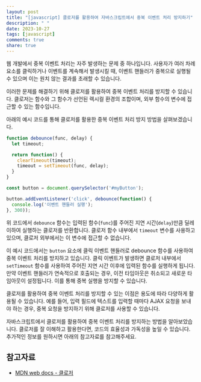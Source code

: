 ```yaml
---
layout: post
title: "[javascript] 클로저를 활용하여 자바스크립트에서 중복 이벤트 처리 방지하기"
description: " "
date: 2023-10-27
tags: [javascript]
comments: true
share: true
---
```


웹 개발에서 중복 이벤트 처리는 자주 발생하는 문제 중 하나입니다. 사용자가 여러 차례 요소를 클릭하거나 이벤트를 계속해서 발생시킬 때, 이벤트 핸들러가 중복으로 실행될 수 있으며 이는 원치 않는 결과를 초래할 수 있습니다.

이러한 문제를 해결하기 위해 클로저를 활용하여 중복 이벤트 처리를 방지할 수 있습니다. 클로저는 함수와 그 함수가 선언된 렉시컬 환경의 조합이며, 외부 함수의 변수에 접근할 수 있는 함수입니다.

아래의 예시 코드를 통해 클로저를 활용한 중복 이벤트 처리 방지 방법을 살펴보겠습니다.

```javascript
function debounce(func, delay) {
  let timeout;

  return function() {
    clearTimeout(timeout);
    timeout = setTimeout(func, delay);
  }
}

const button = document.querySelector('#myButton');

button.addEventListener('click', debounce(function() {
  console.log('이벤트 핸들러 실행');
}, 300));
```

위 코드에서 `debounce` 함수는 입력된 함수(`func`)를 주어진 지연 시간(`delay`)만큼 딜레이하여 실행하는 클로저를 반환합니다. 클로저 함수 내부에서 `timeout` 변수를 사용하고 있으며, 클로저 외부에서는 이 변수에 접근할 수 없습니다.

이 예시 코드에서는 `button` 요소에 클릭 이벤트 핸들러로 debounce 함수를 사용하여 중복 이벤트 처리를 방지하고 있습니다. 클릭 이벤트가 발생하면 클로저 내부에서 `setTimeout` 함수를 사용하여 주어진 지연 시간 이후에 입력된 함수를 실행하게 됩니다. 만약 이벤트 핸들러가 연속적으로 호출되는 경우, 이전 타임아웃은 취소되고 새로운 타임아웃이 설정됩니다. 이를 통해 중복 실행을 방지할 수 있습니다.

클로저를 활용하여 중복 이벤트 처리를 방지할 수 있는 이점은 용도에 따라 다양하게 활용될 수 있습니다. 예를 들어, 입력 필드에 텍스트를 입력할 때마다 AJAX 요청을 보내야 하는 경우, 중복 요청을 방지하기 위해 클로저를 사용할 수 있습니다.

자바스크립트에서 클로저를 활용하여 중복 이벤트 처리를 방지하는 방법을 알아보았습니다. 클로저를 잘 이해하고 활용한다면, 코드의 효율성과 가독성을 높일 수 있습니다. 추가적인 정보를 원하시면 아래의 참고자료를 참고해주세요.

## 참고자료
- [MDN web docs - 클로저](https://developer.mozilla.org/ko/docs/Web/JavaScript/Guide/Closures)